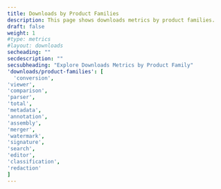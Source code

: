 ```yaml
---
title: Downloads by Product Families
description: This page shows downloads metrics by product families.
draft: false
weight: 1
#type: metrics
#layout: downloads
secheading: ""
secdescription: ""
secsubheading: "Explore Downloads Metrics by Product Family"
'downloads/product-families': [
  'conversion',
'viewer',
'comparison',
'parser',
'total',
'metadata',
'annotation',
'assembly',
'merger',
'watermark',
'signature',
'search',
'editor',
'classification',
'redaction'
]
---
```


